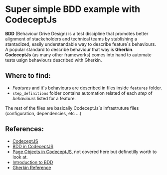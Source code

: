 # Super simple BDD example with CodeceptJs

**BDD** (Behaviour Drive Design) is a test discipline that promotes better alignment of stackeholders and technical teams by stablishing a stantadized, easily understandable way to describe feature`s behaviours.<br />
A popular standard to describe behaviour that way is **Gherkin**.<br />
**CodeceptJs** (as many other frameworks) comes into hand to automate tests usign behaviours described with Gherkin.

## Where to find:

- *Features* and it's behaviours are described in files inside `features` folder.
- `step_definitions` folder contains automation related of each *step* of *behaviours* listed for a feature.

The rest of the files are basically CodeceptJs`s infrastruture files (configuration, dependencies, etc ...)

## References:

- [CodeceptJS](https://codecept.io/)
- [BDD in CodeceptJS](https://codecept.io/bdd/)
- [Page Objects in CodeceptJS](https://codecept.io/pageobjects/), not covered here but definetilly worth to look at.
- [Introduction to BDD](https://dannorth.net/introducing-bdd/)
- [Gherkin Reference](https://cucumber.io/docs/gherkin/reference/)
